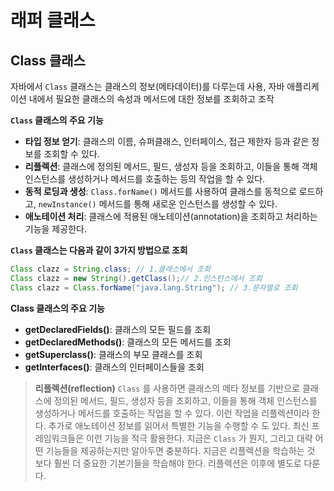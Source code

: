 # 래퍼 클래스

## Class 클래스
자바에서 `Class` 클래스는 클래스의 정보(메타데이터)를 다루는데 사용, 자바 애플리케이션 내에서 필요한 클래스의 속성과 메서드에 대한 정보를 조회하고 조작

**`Class` 클래스의 주요 기능**
- **타입 정보 얻기**: 클래스의 이름, 슈퍼클래스, 인터페이스, 접근 제한자 등과 같은 정보를 조회할 수 있다. 
- **리플렉션**: 클래스에 정의된 메서드, 필드, 생성자 등을 조회하고, 이들을 통해 객체 인스턴스를 생성하거나 메서드를 호출하는 등의 작업을 할 수 있다.
- **동적 로딩과 생성**: `Class.forName()` 메서드를 사용하여 클래스를 동적으로 로드하고, `newInstance()` 메서드를 통해 새로운 인스턴스를 생성할 수 있다.
- **애노테이션 처리**: 클래스에 적용된 애노테이션(annotation)을 조회하고 처리하는 기능을 제공한다.

**`Class` 클래스는 다음과 같이 3가지 방법으로 조회**
```java
Class clazz = String.class; // 1.클래스에서 조회
Class clazz = new String().getClass();// 2.인스턴스에서 조회
Class clazz = Class.forName("java.lang.String"); // 3.문자열로 조회 
```
**Class 클래스의 주요 기능**
- **getDeclaredFields()**: 클래스의 모든 필드를 조회
- **getDeclaredMethods()**: 클래스의 모든 메서드를 조회
- **getSuperclass()**: 클래스의 부모 클래스를 조회
- **getInterfaces()**: 클래스의 인터페이스들을 조회

>**리플렉션(reflection)**
`Class` 를 사용하면 클래스의 메타 정보를 기반으로 클래스에 정의된 메서드, 필드, 생성자 등을 조회하고, 이들을 통해
객체 인스턴스를 생성하거나 메서드를 호출하는 작업을 할 수 있다. 이런 작업을 리플렉션이라 한다. 추가로 애노테이션 정보를 읽어서 특별한 기능을 수행할 수 도 있다. 최신 프레임워크들은 이런 기능을 적극 활용한다.
지금은 `Class` 가 뭔지, 그리고 대략 어떤 기능들을 제공하는지만 알아두면 충분하다. 지금은 리플렉션을 학습하는 것 보다 훨씬 더 중요한 기본기들을 학습해야 한다. 리플렉션은 이후에 별도로 다룬다.
